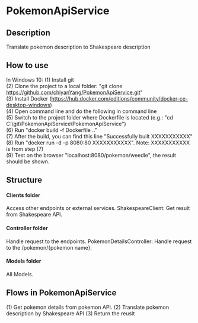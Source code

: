 # PokemonApiService
## Description
Translate pokemon description to Shakespeare description
## How to use
In Windows 10:
(1) Install git  
(2) Clone the project to a local folder: "git clone https://github.com/chiyanYang/PokemonApiService.git"   
(3) Install Docker (https://hub.docker.com/editions/community/docker-ce-desktop-windows)  
(4) Open command line and do the following in command line  
(5) Switch to the project folder where Dockerfile is located (e.g.: "cd C:\git\PokemonApiService\PokemonApiService")  
(6) Run "docker build -f Dockerfile .."  
(7) After the build, you can find this line "Successfully built XXXXXXXXXXX"  
(8) Run "docker run -d -p 8080:80 XXXXXXXXXXX". Note: XXXXXXXXXXX is from step (7)  
(9) Test on the browser "localhost:8080/pokemon/weedle", the result should be shown.  
## Structure
####  Clients folder
Access other endpoints or external services.
ShakespeareClient: Get result from Shakespeare API.
####  Controller folder
Handle request to the endpoints.
PokemonDetailsController: Handle request to the /pokemon/{pokemon name}.
####  Models folder
All Models.
## Flows in PokemonApiService
(1) Get pokemon details from pokemon API.
(2) Translate pokemon description by Shakespeare API
(3) Return the reuslt